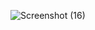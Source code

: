 ![Screenshot (16)](https://github.com/user-attachments/assets/469a181b-e03f-4c10-933f-ec576e51b4a6)

